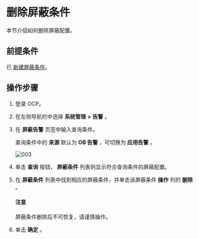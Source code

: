 # 删除屏蔽条件

本节介绍如何删除屏蔽配置。

## 前提条件

已 [新建屏蔽条件](../9.use-alert-management/14.new-shielding-conditions.md)。

## 操作步骤

1. 登录 OCP。

2. 在左侧导航栏中选择 **系统管理** **\>** **告警** 。

3. 在 **屏蔽告警** 页签中输入查询条件。

   查询条件中的 **来源** 默认为 **OB 告警** ，可切换为 **应用告警** 。

   ![003](https://help-static-aliyun-doc.aliyuncs.com/assets/img/zh-CN/4429060261/p271386.png)

4. 单击 **查询** 按钮， **屏蔽条件** 列表则显示符合查询条件的屏蔽配置。

5. 在 **屏蔽条件** 列表中找到相应的屏蔽条件，并单击该屏蔽条件 **操作** 列的 **删除** 。

   <main id="notice" type='notice'>
    <h4>注意</h4>
    <p>屏蔽条件删除后不可恢复，请谨慎操作。</p>
    </main>

6. 单击 **确定** 。

